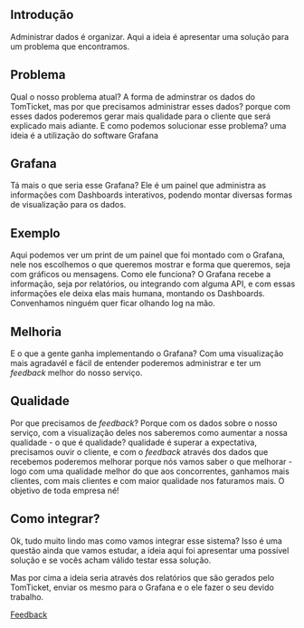 ## Introdução
Administrar dados é organizar.
Aqui a ideia é apresentar uma solução para um problema que encontramos.

## Problema
Qual o nosso problema atual?
A forma de adminstrar os dados do TomTicket, mas por que precisamos administrar esses dados? porque com esses dados poderemos gerar mais qualidade para o cliente que será explicado mais adiante.
E como podemos solucionar esse problema? uma ideia é a utilização do software Grafana

## Grafana
Tá mais o que seria esse Grafana?
Ele é um painel que administra as informações com Dashboards interativos, podendo montar diversas formas de visualização para os dados.

## Exemplo
Aqui podemos ver um print de um painel que foi montado com o Grafana, nele nos escolhemos o que queremos mostrar e forma que queremos, seja com gráficos ou mensagens.
Como ele funciona?
O Grafana recebe a informação, seja por relatórios, ou integrando com alguma API, e com essas informações ele deixa elas mais humana, montando os Dashboards.
Convenhamos ninguém quer ficar olhando log na mão.

## Melhoria
E o que a gente ganha implementando o Grafana?
Com uma visualização mais agradavél e fácil de entender poderemos administrar e ter um *feedback* melhor do nosso serviço.

## Qualidade
Por que precisamos de *feedback*?
Porque com os dados sobre o nosso serviço, com a visualização deles nos saberemos como aumentar a nossa qualidade - o que é qualidade? qualidade é superar a expectativa, precisamos ouvir o cliente, e com o *feedback* através dos dados que recebemos poderemos melhorar porque nós vamos saber o que melhorar - logo com uma qualidade melhor do que aos concorrentes, ganhamos mais clientes, com mais clientes e com maior qualidade nos faturamos mais. O objetivo de toda empresa né!

## Como integrar?
Ok, tudo muito lindo mas como vamos integrar esse sistema?
Isso é uma questão ainda que vamos estudar, a ideia aqui foi apresentar uma possível solução e se vocês acham válido testar essa solução.

Mas por cima a ideia seria através dos relatórios que são gerados pelo TomTicket, enviar os mesmo para o Grafana e o ele fazer o seu devido trabalho.

[Feedback](https://docs.google.com/forms/d/1e0G6faIgZPHkj79bkvAqAZRlg5ASWdisrTP7icvpJrs/edit#responses)
